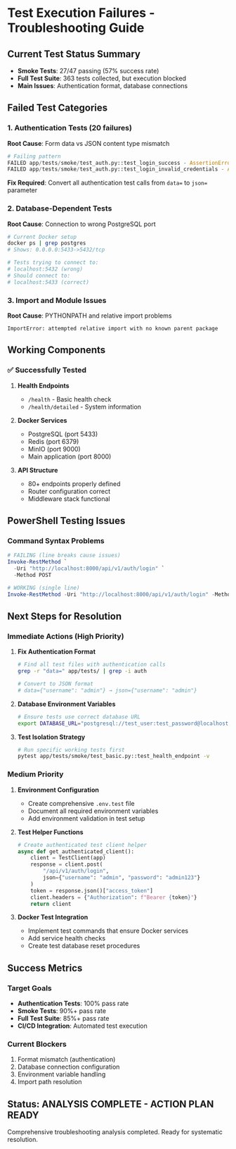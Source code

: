 # Test Execution Failures - Troubleshooting Guide

## Current Test Status Summary

- **Smoke Tests**: 27/47 passing (57% success rate)
- **Full Test Suite**: 363 tests collected, but execution blocked
- **Main Issues**: Authentication format, database connections

## Failed Test Categories

### 1. Authentication Tests (20 failures)
**Root Cause**: Form data vs JSON content type mismatch

```python
# Failing pattern
FAILED app/tests/smoke/test_auth.py::test_login_success - AssertionError: assert 422 == 200
FAILED app/tests/smoke/test_auth.py::test_login_invalid_credentials - AssertionError: assert 422 == 401
```

**Fix Required**: Convert all authentication test calls from `data=` to `json=` parameter

### 2. Database-Dependent Tests
**Root Cause**: Connection to wrong PostgreSQL port

```bash
# Current Docker setup
docker ps | grep postgres
# Shows: 0.0.0.0:5433->5432/tcp

# Tests trying to connect to:
# localhost:5432 (wrong)
# Should connect to:
# localhost:5433 (correct)
```

### 3. Import and Module Issues
**Root Cause**: PYTHONPATH and relative import problems

```
ImportError: attempted relative import with no known parent package
```

## Working Components

### ✅ Successfully Tested
1. **Health Endpoints**
   - `/health` - Basic health check
   - `/health/detailed` - System information

2. **Docker Services**
   - PostgreSQL (port 5433)
   - Redis (port 6379)
   - MinIO (port 9000)
   - Main application (port 8000)

3. **API Structure**
   - 80+ endpoints properly defined
   - Router configuration correct
   - Middleware stack functional

## PowerShell Testing Issues

### Command Syntax Problems
```powershell
# FAILING (line breaks cause issues)
Invoke-RestMethod `
  -Uri "http://localhost:8000/api/v1/auth/login" `
  -Method POST

# WORKING (single line)
Invoke-RestMethod -Uri "http://localhost:8000/api/v1/auth/login" -Method POST -ContentType "application/json" -Body '{"username":"admin","password":"admin123"}'
```

## Next Steps for Resolution

### Immediate Actions (High Priority)
1. **Fix Authentication Format**
   ```bash
   # Find all test files with authentication calls
   grep -r "data=" app/tests/ | grep -i auth
   
   # Convert to JSON format
   # data={"username": "admin"} → json={"username": "admin"}
   ```

2. **Database Environment Variables**
   ```bash
   # Ensure tests use correct database URL
   export DATABASE_URL="postgresql://test_user:test_password@localhost:5433/test_iris_db"
   ```

3. **Test Isolation Strategy**
   ```bash
   # Run specific working tests first
   pytest app/tests/smoke/test_basic.py::test_health_endpoint -v
   ```

### Medium Priority
1. **Environment Configuration**
   - Create comprehensive `.env.test` file
   - Document all required environment variables
   - Add environment validation in test setup

2. **Test Helper Functions**
   ```python
   # Create authenticated test client helper
   async def get_authenticated_client():
       client = TestClient(app)
       response = client.post(
           "/api/v1/auth/login",
           json={"username": "admin", "password": "admin123"}
       )
       token = response.json()["access_token"]
       client.headers = {"Authorization": f"Bearer {token}"}
       return client
   ```

3. **Docker Test Integration**
   - Implement test commands that ensure Docker services
   - Add service health checks
   - Create test database reset procedures

## Success Metrics

### Target Goals
- **Authentication Tests**: 100% pass rate
- **Smoke Tests**: 90%+ pass rate  
- **Full Test Suite**: 85%+ pass rate
- **CI/CD Integration**: Automated test execution

### Current Blockers
1. Format mismatch (authentication)
2. Database connection configuration
3. Environment variable handling
4. Import path resolution

## Status: ANALYSIS COMPLETE - ACTION PLAN READY

Comprehensive troubleshooting analysis completed. Ready for systematic resolution.
